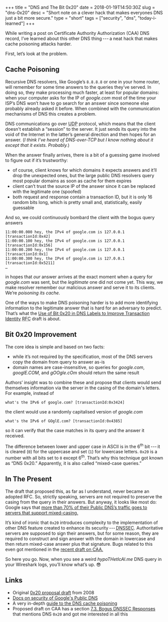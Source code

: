 +++
title = "DNS and The Bit 0x20"
date = 2018-01-19T14:50:30Z
slug = "dns-0x20"
desc = "Short note on a clever hack that makes everyones DNS just a bit more secure."
type = "short"
tags = ["security", "dns", "today-i-learned"]
+++

While writing a post on Certificate Authority Authorization (<abbr>CAA</abbr>) <abbr>DNS</abbr> record, I’ve learned about this other <abbr>DNS</abbr> thing&#8239;---&thinsp;a neat hack that makes cache poisoning attacks harder.

First, let’s look at the problem.

## Cache Poisoning

Recursive DNS resolvers, like Google’s `8.8.8.8` or one in your home router, will remember for some time answers to the queries they’ve served. In doing so, they make processing much faster, at least for popular domains: when your computer asks for the <abbr>IP</abbr> of _google.com_ most of the time your <abbr>ISP</abbr>’s <abbr>DNS</abbr> won’t have to go search for an answer since someone else probably already asked it before. When combined with the communication mechanisms of <abbr>DNS</abbr> this creates a problem.

<abbr>DNS</abbr> communications go over <abbr title="User Datagram Protocol">UDP</abbr> protocol, which means that the client doesn't establish a “session” to the server. It just sends its query into the void of the Internet in the latter’s general direction and then hopes for an answer. (_I think I’ve heard of DNS-over-TCP but I know nothing about it except that it exists. Probably._)

When the answer finally arrives, there is a bit of a guessing game involved to figure out if it’s trustworthy:

* of course, client knows for which domains it expects answers and it’ll drop the unexpected ones, but the large public <abbr>DNS</abbr> resolvers query most popular domains as soon as cache for them expires
* client can’t trust the source <abbr>IP</abbr> of the answer since it can be replaced with the legitimate one (spoofed)
* both request and response contain a transaction <abbr>ID</abbr>, but it is only 16 random bits long, which is pretty small and, statistically, easily guessable

And so, we could continuously bombard the client with the bogus query answers
```
11:00:00.000 hey, the IPv4 of google.com is 127.0.0.1 [transactionId:0x42]
11:00:00.100 hey, the IPv4 of google.com is 127.0.0.1 [transactionId:0x156]
11:00:00.200 hey, the IPv4 of google.com is 127.0.0.1 [transactionId:0x1]
11:00:00.300 hey, the IPv4 of google.com is 127.0.0.1 [transactionId:0x5211]
…
```
in hopes that _our_ answer arrives at the exact moment when a query for _google.com_ was sent, but the _legitimate_ one did not come yet. This way, we make resolver remember our malicious answer and serve it to its clients. We’re _poisoning its cache._

One of the ways to make <abbr>DNS</abbr> poisoning harder is to add more identifying information to the legitimate answer that is hard for an adversary to predict. That’s what the [Use of Bit 0x20 in DNS Labels to Improve Transaction Identity][0x20-draft] <abbr title="Request for Comments">RFC</abbr> draft is about.

## Bit 0x20 Improvement

The core idea is simple and based on two facts:

* while it’s not required by the specification, most of the <abbr>DNS</abbr> servers copy the domain from query to answer as-is
* domain names are case-insensitive, so queries for _google.com_, _googlE.COM_, and _gOOgle.cOm_ should return the same result

Authors’ insight was to combine these and propose that clients would send themselves information via the server in the casing of the domain's letters. For example, instead of
```
what's the IPv6 of google.com? [transactionId:0x3424]
```
the client would use a randomly capitalised version of _google.com_
```
what's the IPv6 of GOglE.com? [transactionId:0x4385]
```
so it can verify that the case matches in its query and the answer it received.

The difference between lower and upper case in <abbr>ASCII</abbr> is in the 6<sup>th</sup> bit&#8239;---&thinsp;it is cleared (`0`) for the uppercase and set (`1`) for lowercase letters. `0x20` is a number with all bits set to `0` except 6<sup>th</sup>. That’s why this technique got known as “DNS 0x20.” Apparently, it is also called “mixed-case queries.”

## In The Present

The draft that proposed this, as far as I understand, never became an adopted RFC. So, strictly speaking, servers are not required to preserve the casing from the query in their answers. But anyway, it looks like most do: Google says that [more than 70% of their Public <abbr>DNS</abbr>’s traffic goes to servers that support mixed-casing.][google-dns-doc]

It’s kind of ironic that `0x20` introduces complexity to the implementation of other <abbr>DNS</abbr> feature created to enhance its security&#8239;---&thinsp;<abbr title="DNS Security Extensions">DNSSEC</abbr>. Authoritative servers are supposed to sign their answers, but for some reason, they are required to construct and sign answer with the domain in lowercase and then return mixed-case answer plus that signature. Bugs related to this even got mentioned in the [recent draft on <abbr>CAA</abbr>.][next-caa-draft]

So here you go. Now, when you see a weird _hypoTHetIcAl.me_ <abbr>DNS</abbr> query in your Wireshark logs, you’ll know what’s up. 😎

## Links

* Original [0x20 proposal draft][0x20-draft] from 2008
* [Docs on security of Google's Public <abbr>DNS</abbr>][google-dns-doc]
* A very in-depth [guide to the <abbr>DNS</abbr> cache poisoning][kaminsky-guide]
* Proposed draft on <abbr>CAA</abbr> has a section [7.3. Bogus <abbr>DNSSEC</abbr> Responses][next-caa-draft] that mentions <abbr>DNS</abbr> `0x20` and got me interested in all this

[0x20-draft]: https://tools.ietf.org/html/draft-vixie-dnsext-dns0x20-00
[google-dns-doc]: https://developers.google.com/speed/public-dns/docs/security
[kaminsky-guide]: http://unixwiz.net/techtips/iguide-kaminsky-dns-vuln.html
[next-caa-draft]: https://tools.ietf.org/html/draft-hoffman-andrews-caa-simplification-02#section-7.3
